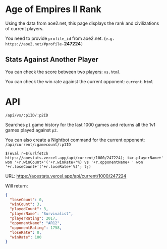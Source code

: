# Age of Empires II Rank

Using the data from aoe2.net, this page displays the rank and civilizations of current players.

You need to provide `profile_id` from aoe2.net. (`e.g. https://aoe2.net/#profile-`**247224**`)`

## Stats Against Another Player

You can check the score between two players: `vs.html`

You can check the win rate against the current opponent: `current.html`

# API

`/api/vs/:p1ID/:p2ID`

Searches `p1` game history for the last 1000 games and returns all the 1v1 games played against `p2`.

You can also create a Nightbot command for the current opponent: `/api/current/:gamecount/:p1ID`

`$(eval r=$(urlfetch https://aoestats.vercel.app/api/current/1000/247224); t=r.playerName+' won '+r.winCount+'('+r.winRate+'%) vs '+r.opponentName+ ' won '+r.loseCount+'('+r.loseRate+'%)'; t;)`

URL: https://aoestats.vercel.app/api/current/1000/247224

Will return:

```json
{
  "loseCount": 0,
  "winCount": 3,
  "playedCount": 3,
  "playerName": "Survivalist",
  "playerRating": 2017,
  "opponentName": "AR12",
  "opponentRating": 1758,
  "loseRate": 0,
  "winRate": 100
}
```
